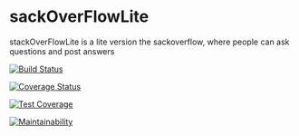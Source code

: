# sackOverFlowLite
stackOverFlowLite is a lite version the sackoverflow, where people can ask questions and post answers

[![Build Status](https://travis-ci.com/debelistic/sackOverFlowLite.svg?branch=master)](https://travis-ci.com/debelistic/sackOverFlowLite)

[![Coverage Status](https://coveralls.io/repos/github/debelistic/sackOverFlowLite/badge.svg?branch=master)](https://coveralls.io/github/debelistic/sackOverFlowLite?branch=master)

[![Test Coverage](https://api.codeclimate.com/v1/badges/99e8c8d0f423a40e3b1b/test_coverage)](https://codeclimate.com/github/debelistic/sackOverFlowLite/test_coverage)

[![Maintainability](https://api.codeclimate.com/v1/badges/99e8c8d0f423a40e3b1b/maintainability)](https://codeclimate.com/github/debelistic/sackOverFlowLite/maintainability)